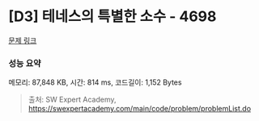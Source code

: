 # [D3] 테네스의 특별한 소수 - 4698 

[문제 링크](https://swexpertacademy.com/main/code/problem/problemDetail.do?contestProbId=AWRuoqCKkE0DFAXt) 

### 성능 요약

메모리: 87,848 KB, 시간: 814 ms, 코드길이: 1,152 Bytes



> 출처: SW Expert Academy, https://swexpertacademy.com/main/code/problem/problemList.do